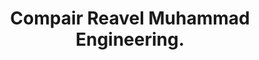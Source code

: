 ---
title: "Compair Reavel Muhammad Engineering."
url: /karachi/compair-reavel-muhammad-engineering/
shop: shop
---